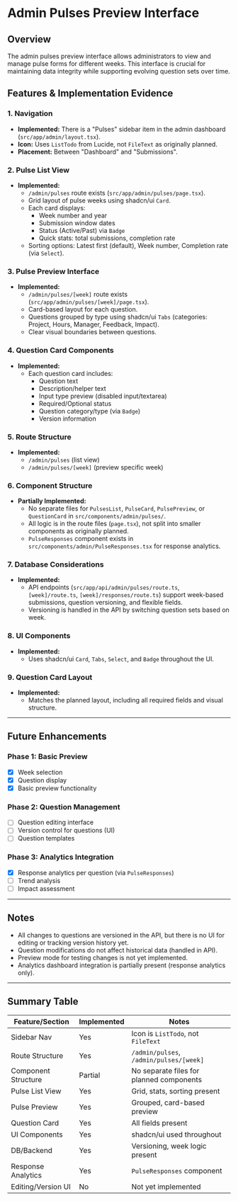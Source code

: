 # Admin Pulses Preview Interface

## Overview
The admin pulses preview interface allows administrators to view and manage pulse forms for different weeks. This interface is crucial for maintaining data integrity while supporting evolving question sets over time.

## Features & Implementation Evidence

### 1. Navigation
- **Implemented:** There is a "Pulses" sidebar item in the admin dashboard (`src/app/admin/layout.tsx`).
- **Icon:** Uses `ListTodo` from Lucide, not `FileText` as originally planned.
- **Placement:** Between "Dashboard" and "Submissions".

### 2. Pulse List View
- **Implemented:**
  - `/admin/pulses` route exists (`src/app/admin/pulses/page.tsx`).
  - Grid layout of pulse weeks using shadcn/ui `Card`.
  - Each card displays:
    - Week number and year
    - Submission window dates
    - Status (Active/Past) via `Badge`
    - Quick stats: total submissions, completion rate
  - Sorting options: Latest first (default), Week number, Completion rate (via `Select`).

### 3. Pulse Preview Interface
- **Implemented:**
  - `/admin/pulses/[week]` route exists (`src/app/admin/pulses/[week]/page.tsx`).
  - Card-based layout for each question.
  - Questions grouped by type using shadcn/ui `Tabs` (categories: Project, Hours, Manager, Feedback, Impact).
  - Clear visual boundaries between questions.

### 4. Question Card Components
- **Implemented:**
  - Each question card includes:
    - Question text
    - Description/helper text
    - Input type preview (disabled input/textarea)
    - Required/Optional status
    - Question category/type (via `Badge`)
    - Version information

### 5. Route Structure
- **Implemented:**
  - `/admin/pulses` (list view)
  - `/admin/pulses/[week]` (preview specific week)

### 6. Component Structure
- **Partially Implemented:**
  - No separate files for `PulsesList`, `PulseCard`, `PulsePreview`, or `QuestionCard` in `src/components/admin/pulses/`.
  - All logic is in the route files (`page.tsx`), not split into smaller components as originally planned.
  - `PulseResponses` component exists in `src/components/admin/PulseResponses.tsx` for response analytics.

### 7. Database Considerations
- **Implemented:**
  - API endpoints (`src/app/api/admin/pulses/route.ts`, `[week]/route.ts`, `[week]/responses/route.ts`) support week-based submissions, question versioning, and flexible fields.
  - Versioning is handled in the API by switching question sets based on week.

### 8. UI Components
- **Implemented:**
  - Uses shadcn/ui `Card`, `Tabs`, `Select`, and `Badge` throughout the UI.

### 9. Question Card Layout
- **Implemented:**
  - Matches the planned layout, including all required fields and visual structure.

---

## Future Enhancements

### Phase 1: Basic Preview
- [x] Week selection
- [x] Question display
- [x] Basic preview functionality

### Phase 2: Question Management
- [ ] Question editing interface
- [ ] Version control for questions (UI)
- [ ] Question templates

### Phase 3: Analytics Integration
- [x] Response analytics per question (via `PulseResponses`)
- [ ] Trend analysis
- [ ] Impact assessment

---

## Notes

- All changes to questions are versioned in the API, but there is no UI for editing or tracking version history yet.
- Question modifications do not affect historical data (handled in API).
- Preview mode for testing changes is not yet implemented.
- Analytics dashboard integration is partially present (response analytics only).

---

## Summary Table

| Feature/Section         | Implemented | Notes |
|------------------------|-------------|-------|
| Sidebar Nav            | Yes         | Icon is `ListTodo`, not `FileText` |
| Route Structure        | Yes         | `/admin/pulses`, `/admin/pulses/[week]` |
| Component Structure    | Partial     | No separate files for planned components |
| Pulse List View        | Yes         | Grid, stats, sorting present |
| Pulse Preview          | Yes         | Grouped, card-based preview |
| Question Card          | Yes         | All fields present |
| UI Components          | Yes         | shadcn/ui used throughout |
| DB/Backend             | Yes         | Versioning, week logic present |
| Response Analytics     | Yes         | `PulseResponses` component |
| Editing/Version UI     | No          | Not yet implemented |
